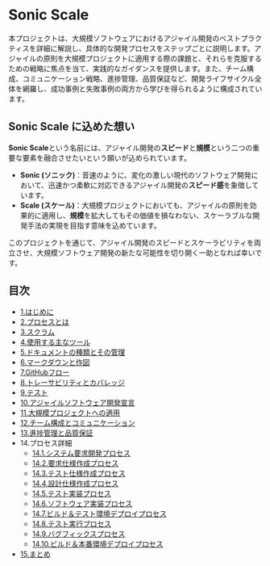 # Sonic Scale

本プロジェクトは、大規模ソフトウェアにおけるアジャイル開発のベストプラクティスを詳細に解説し、具体的な開発プロセスをステップごとに説明します。アジャイルの原則を大規模プロジェクトに適用する際の課題と、それらを克服するための戦略に焦点を当て、実践的なガイダンスを提供します。また、チーム構成、コミュニケーション戦略、進捗管理、品質保証など、開発ライフサイクル全体を網羅し、成功事例と失敗事例の両方から学びを得られるように構成されています。

## Sonic Scale に込めた想い

**Sonic Scale**という名前には、アジャイル開発の**スピード**と**規模**という二つの重要な要素を融合させたいという願いが込められています。

*   **Sonic (ソニック)**：音速のように、変化の激しい現代のソフトウェア開発において、迅速かつ柔軟に対応できるアジャイル開発の**スピード感**を象徴しています。
*   **Scale (スケール)**：大規模プロジェクトにおいても、アジャイルの原則を効果的に適用し、**規模**を拡大してもその価値を損なわない、スケーラブルな開発手法の実現を目指す意味を込めています。

このプロジェクトを通じて、アジャイル開発のスピードとスケーラビリティを両立させ、大規模ソフトウェア開発の新たな可能性を切り開く一助となれば幸いです。


## 目次
- [1.はじめに](doc/1.はじめに.md)
- [2.プロセスとは](doc/2.プロセスとは.md)
- [3.スクラム](doc/3.スクラム.md)
- [4.使用する主なツール](doc/4.使用する主なツール.md)
- [5.ドキュメントの種類とその管理](doc/5.ドキュメントの種類とその管理.md)
- [6.マークダウンと作図](doc/6.マークダウンと作図.md)
- [7.GitHubフロー](doc/7.GitHubフロー.md)
- [8.トレーサビリティとカバレッジ](doc/8.トレーサビリティとカバレッジ.md)
- [9.テスト](doc/9.テスト.md)
- [10.アジャイルソフトウェア開発宣言](doc/10.アジャイルソフトウェア開発宣言.md)
- [11.大規模プロジェクトへの適用](doc/11.大規模プロジェクトへの適用.md)
- [12.チーム構成とコミュニケーション](doc/12.チーム構成とコミュニケーション.md)
- [13.進捗管理と品質保証](doc/13.進捗管理と品質保証.md)
- 14.プロセス詳細
  - [14.1.システム要求開発プロセス](doc/14.1.システム要求開発プロセス.md)
  - [14.2.要求仕様作成プロセス](doc/14.2.要求仕様作成プロセス.md)
  - [14.3.テスト仕様作成プロセス](doc/14.3.テスト仕様作成プロセス.md)
  - [14.4.設計仕様作成プロセス](doc/14.4.設計仕様作成プロセス.md)
  - [14.5.テスト実装プロセス](doc/14.5.テスト実装プロセス.md)
  - [14.6.ソフトウェア実装プロセス](doc/14.6.ソフトウェア実装プロセス.md)
  - [14.7.ビルド＆テスト環境デプロイプロセス](doc/14.7.ビルド＆テスト環境デプロイプロセス.md)
  - [14.8.テスト実行プロセス](doc/14.8.テスト実行プロセス.md)
  - [14.9.バグフィックスプロセス](doc/14.9.バグフィックスプロセス.md)
  - [14.10.ビルド＆本番環境デプロイプロセス](doc/14.10.ビルド＆本番環境デプロイプロセス.md)
- [15.まとめ](doc/15.まとめ.md)
